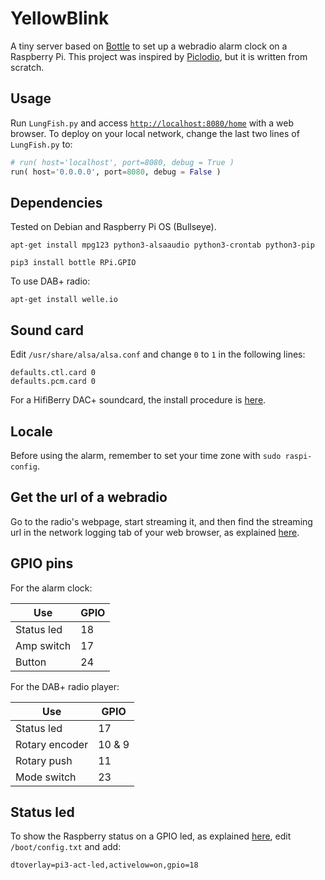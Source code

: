 # YellowBlink

A tiny server based on [Bottle](https://bottlepy.org/docs/dev/) to set up a webradio alarm clock on a Raspberry Pi. This project was inspired by [Piclodio](https://github.com/Sispheor/piclodio3), but it is written from scratch.

## Usage

Run `LungFish.py` and access [`http://localhost:8080/home`](http://localhost:8080/home) with a web browser. To deploy on your local network, change the last two lines of `LungFish.py` to:

```python
# run( host='localhost', port=8080, debug = True )
run( host='0.0.0.0', port=8080, debug = False )
```
## Dependencies

Tested on Debian and Raspberry Pi OS (Bullseye).

```
apt-get install mpg123 python3-alsaaudio python3-crontab python3-pip
```


```
pip3 install bottle RPi.GPIO
```

To use DAB+ radio:

```
apt-get install welle.io
```

## Sound card

Edit `/usr/share/alsa/alsa.conf` and change `0` to `1` in the following lines:
```
defaults.ctl.card 0
defaults.pcm.card 0
```

For a HifiBerry DAC+ soundcard, the install procedure is [here](https://www.hifiberry.com/docs/archive/hifiberry-software-configuration/).

## Locale

Before using the alarm, remember to set your time zone with `sudo raspi-config`.

## Get the url of a webradio

Go to the radio's webpage, start streaming it, and then find the streaming url in the network logging tab of your web browser, as explained [here](https://stackoverflow.com/questions/28314897/how-to-get-direct-streaming-url-from-this-flash-online-streaming-radio-station).

## GPIO pins

For the alarm clock:

| Use | GPIO |
|--|--|
| Status led | 18 |
| Amp switch | 17 |
| Button | 24 |

For the DAB+ radio player:

| Use | GPIO |
|--|--|
| Status led | 17 |
| Rotary encoder | 10 & 9 |
| Rotary push | 11 |
| Mode switch | 23 |

## Status led

To show the Raspberry status on a GPIO led, as explained [here](https://forums.raspberrypi.com/viewtopic.php?t=146455), edit `/boot/config.txt` and add:
```
dtoverlay=pi3-act-led,activelow=on,gpio=18
```
